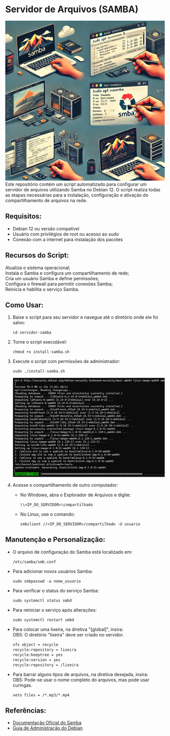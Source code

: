 
# Servidor de Arquivos (SAMBA) #
![Infra com SAMBA](samba.webp)
Este repositório contém um script automatizado para configurar um servidor de arquivos utilizando Samba no Debian 12. 
O script realiza todas as etapas necessárias para a instalação, configuração e ativação do compartilhamento de arquivos na rede.

Requisitos:  
-----------

- Debian 12 ou versão compatível  
- Usuário com privilégios de root ou acesso ao sudo
- Conexão com a internet para instalação dos pacotes  

Recursos do Script: 
-------------------

Atualiza o sistema operacional;  
Instala o Samba e configura um compartilhamento de rede;  
Cria um usuário Samba e define permissões;  
Configura o firewall para permitir conexões Samba;  
Reinicia e habilita o serviço Samba.  

Como Usar:
----------

1. Baixe o script para seu servidor e navegue até o diretório onde ele foi salvo: 
   ```
   cd servidor-samba
   ```

2. Torne o script executável: 
   ```
   chmod +x install-samba.sh
   ```

3. Execute o script com permissões de administrador:  
   ```
   sudo ./install-samba.sh
   ```
   ![Instalação do samba](imagens/installSamba1.png)
4. Acesse o compartilhamento de outro computador: 
   - No Windows, abra o Explorador de Arquivos e digite:
     ```
     \\<IP_DO_SERVIDOR>\compartilhado
     ```
   - No Linux, use o comando:  
     ```
     smbclient //<IP_DO_SERVIDOR>/compartilhado -U usuario
     ```

Manutenção e Personalização: 
----------------------------

- O arquivo de configuração do Samba está localizado em:  
  ```
  /etc/samba/smb.conf
  ```
- Para adicionar novos usuários Samba:  
  ```
  sudo smbpasswd -a nome_usuario
  ```
- Para verificar o status do serviço Samba:  
  ```
  sudo systemctl status smbd
  ```
- Para reiniciar o serviço após alterações:  
  ```
  sudo systemctl restart smbd
  ```
- Para colocar uma lixeira, na diretiva "[global]", insira:  
  OBS: O diretório "lixeira" deve ser criado no servidor.
  

   ```
   vfs object = recycle
   recycle:repository = lixeira
   recycle:keeptree = yes
   recycle:version = yes
   recycle:repository = /lixeira
   ```
- Para barrar alguns tipos de arquivos, na diretiva desejada, insira:  
  OBS: Pode-se usar o nome completo do arquivos, mas pode usar curingas.
   ```
   veto files = /*.mp3/*.mp4
   ```

Referências:
-----------

- [Documentação Oficial do Samba](https://www.samba.org/samba/docs/)  
- [Guia de Administração do Debian](https://wiki.debian.org/SambaServerSimple)  


